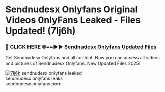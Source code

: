 # Sendnudesx Onlyfans Original Videos 0nlyFans Leaked - Files Updated! (7lj6h)

<h3>🔴 CLICK HERE 🌐==►► <a href="https://tinyurl.com/3hn5wdd3" rel="nofollow">Sendnudesx Onlyfans Updated Files</a></h3>

Get Sendnudesx Onlyfans and all content. Now you can access all videos and pictures of Sendnudesx Onlyfans. New Updated Files 2025!

[![7lj6h](https://i.imgur.com/4HnBqBT.gif)](https://tinyurl.com/3hn5wdd3)
sendnudesx onlyfans leaked<br>
sendnudesx onlyfans leaks<br>
sendnudesx onlyfans porn